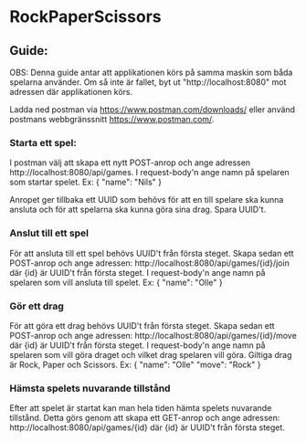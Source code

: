 # RockPaperScissors

## Guide:
OBS: Denna guide antar att applikationen körs på samma maskin som båda spelarna använder. Om så inte är fallet, byt ut "http://localhost:8080" mot adressen där applikationen körs.

Ladda ned postman via https://www.postman.com/downloads/ eller använd postmans webbgränssnitt https://www.postman.com/.

### Starta ett spel:
I postman välj att skapa ett nytt POST-anrop och ange adressen http://localhost:8080/api/games.
I request-body'n ange namn på spelaren som startar spelet. Ex:
{
  "name": "Nils"
}

Anropet ger tillbaka ett UUID som behövs för att en till spelare ska kunna ansluta och för att spelarna ska kunna göra sina drag. Spara UUID't.

### Anslut till ett spel
För att ansluta till ett spel behövs UUID't från första steget. Skapa sedan ett POST-anrop och ange adressen: http://localhost:8080/api/games/{id}/join där {id} är UUID't från första steget.
I request-body'n ange namn på spelaren som vill ansluta till spelet. Ex:
{
  "name": "Olle"
}

### Gör ett drag
För att göra ett drag behövs UUID't från första steget. Skapa sedan ett POST-anrop och ange adressen: http://localhost:8080/api/games/{id}/move där {id} är UUID't från första steget.
I request-body'n ange namn på spelaren som vill göra draget och vilket drag spelaren vill göra. Giltiga drag är Rock, Paper och Scissors. Ex:
{
  "name": "Olle"
  "move": "Rock"
}

### Hämsta spelets nuvarande tillstånd
Efter att spelet är startat kan man hela tiden hämta spelets nuvarande tillstånd. Detta görs genom att skapa ett GET-anrop och ange adressen: http://localhost:8080/api/games/{id} där {id} är UUID't från första steget.

